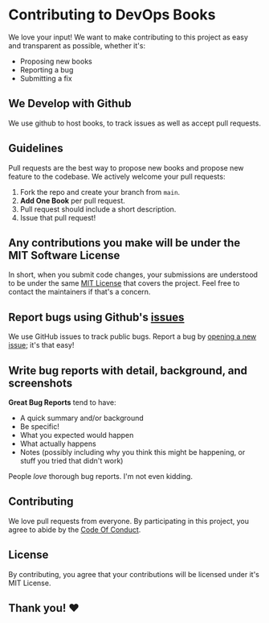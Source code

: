 # Contributing to DevOps Books
We love your input! We want to make contributing to this project as easy and transparent as possible, whether it's:

- Proposing new books
- Reporting a bug
- Submitting a fix

## We Develop with Github
We use github to host books, to track issues as well as accept pull requests.

## Guidelines
Pull requests are the best way to propose new books and propose new feature to the codebase. We actively welcome your pull requests:

1. Fork the repo and create your branch from `main`.
2. **Add One Book** per pull request.
3. Pull request should include a short description. 
4. Issue that pull request!

## Any contributions you make will be under the MIT Software License
In short, when you submit code changes, your submissions are understood to be under the same [MIT License](http://choosealicense.com/licenses/mit/) that covers the project. Feel free to contact the maintainers if that's a concern.

## Report bugs using Github's [issues](https://github.com/rohitg00/DevOps_Books/issues)
We use GitHub issues to track public bugs. Report a bug by [opening a new issue](https://github.com/rohitg00/DevOps_Books/issues); it's that easy!

## Write bug reports with detail, background, and screenshots

**Great Bug Reports** tend to have:

- A quick summary and/or background
- Be specific!
- What you expected would happen
- What actually happens
- Notes (possibly including why you think this might be happening, or stuff you tried that didn't work)

People *love* thorough bug reports. I'm not even kidding.

## Contributing

We love pull requests from everyone. By participating in this project, you
agree to abide by the [Code Of Conduct](https://github.com/rohitg00/DevOps_Books/blob/main/CODE_OF_CONDUCT.md).


## License
By contributing, you agree that your contributions will be licensed under it's MIT License.

## Thank you! ❤️
